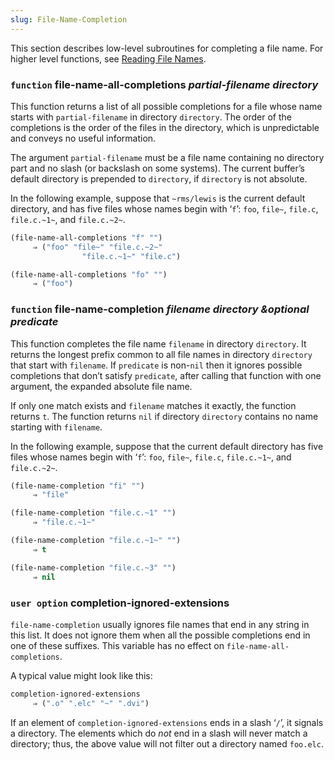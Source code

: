 ```yaml
---
slug: File-Name-Completion
---
```


This section describes low-level subroutines for completing a file name. For higher level functions, see [Reading File Names](/docs/elisp/Reading-File-Names).

### <span className="tag function">`function`</span> **file-name-all-completions** *partial-filename directory*

This function returns a list of all possible completions for a file whose name starts with `partial-filename` in directory `directory`. The order of the completions is the order of the files in the directory, which is unpredictable and conveys no useful information.

The argument `partial-filename` must be a file name containing no directory part and no slash (or backslash on some systems). The current buffer’s default directory is prepended to `directory`, if `directory` is not absolute.

In the following example, suppose that `~rms/lewis` is the current default directory, and has five files whose names begin with ‘`f`’: `foo`, `file~`, `file.c`, `file.c.~1~`, and `file.c.~2~`.

```lisp
(file-name-all-completions "f" "")
     ⇒ ("foo" "file~" "file.c.~2~"
                "file.c.~1~" "file.c")
```



```lisp
(file-name-all-completions "fo" "")
     ⇒ ("foo")
```

### <span className="tag function">`function`</span> **file-name-completion** *filename directory \&optional predicate*

This function completes the file name `filename` in directory `directory`. It returns the longest prefix common to all file names in directory `directory` that start with `filename`. If `predicate` is non-`nil` then it ignores possible completions that don’t satisfy `predicate`, after calling that function with one argument, the expanded absolute file name.

If only one match exists and `filename` matches it exactly, the function returns `t`. The function returns `nil` if directory `directory` contains no name starting with `filename`.

In the following example, suppose that the current default directory has five files whose names begin with ‘`f`’: `foo`, `file~`, `file.c`, `file.c.~1~`, and `file.c.~2~`.

```lisp
(file-name-completion "fi" "")
     ⇒ "file"
```



```lisp
(file-name-completion "file.c.~1" "")
     ⇒ "file.c.~1~"
```



```lisp
(file-name-completion "file.c.~1~" "")
     ⇒ t
```



```lisp
(file-name-completion "file.c.~3" "")
     ⇒ nil
```

### <span className="tag useroption">`user option`</span> **completion-ignored-extensions**

`file-name-completion` usually ignores file names that end in any string in this list. It does not ignore them when all the possible completions end in one of these suffixes. This variable has no effect on `file-name-all-completions`.

A typical value might look like this:

```lisp
completion-ignored-extensions
     ⇒ (".o" ".elc" "~" ".dvi")
```

If an element of `completion-ignored-extensions` ends in a slash ‘`/`’, it signals a directory. The elements which do *not* end in a slash will never match a directory; thus, the above value will not filter out a directory named `foo.elc`.
